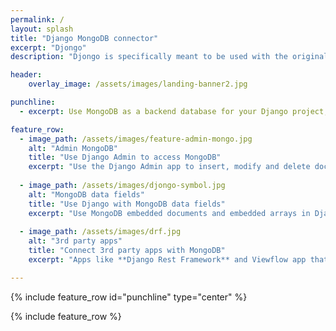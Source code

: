```yaml
---
permalink: /
layout: splash
title: "Django MongoDB connector"
excerpt: "Djongo"
description: "Djongo is specifically meant to be used with the original Django ORM and MongoDB. Using the Django admin app one can directly add and modify documents stored in MongoDB. Other contrib modules such as Auth and Sessions work without any changes"

header:
    overlay_image: /assets/images/landing-banner2.jpg

punchline:
  - excerpt: Use MongoDB as a backend database for your Django project, without changing the Django ORM. 

feature_row:
  - image_path: /assets/images/feature-admin-mongo.jpg
    alt: "Admin MongoDB"
    title: "Use Django Admin to access MongoDB"
    excerpt: "Use the Django Admin app to insert, modify and delete documents in MongoDB."
  
  - image_path: /assets/images/djongo-symbol.jpg
    alt: "MongoDB data fields"
    title: "Use Django with MongoDB data fields"
    excerpt: "Use MongoDB embedded documents and embedded arrays in Django Models."
    
  - image_path: /assets/images/drf.jpg
    alt: "3rd party apps"
    title: "Connect 3rd party apps with MongoDB"
    excerpt: "Apps like **Django Rest Framework** and Viewflow app that use Django Models integrate easily with MongoDB."

---
```



{% include feature_row id="punchline" type="center" %}

{% include feature_row %}

